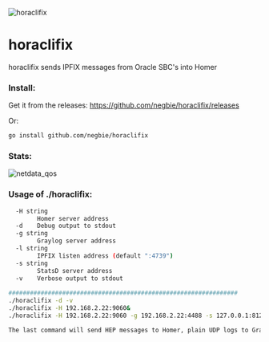 ![horaclifix](https://user-images.githubusercontent.com/20154956/27519118-9a0720a4-59ed-11e7-95ba-f0e9ce529624.png)

# horaclifix
horaclifix sends IPFIX messages from Oracle SBC's into Homer


### Install:

Get it from the releases:
https://github.com/negbie/horaclifix/releases

Or:
```bash
go install github.com/negbie/horaclifix
```

### Stats:
![netdata_qos](https://user-images.githubusercontent.com/20154956/28118829-01909016-6713-11e7-9b54-80e626af7222.jpeg)

### Usage of ./horaclifix:

```bash
  -H string
        Homer server address
  -d    Debug output to stdout
  -g string
        Graylog server address
  -l string
        IPFIX listen address (default ":4739")
  -s string
        StatsD server address
  -v    Verbose output to stdout
  
################################################################
./horaclifix -d -v
./horaclifix -H 192.168.2.22:9060&
./horaclifix -H 192.168.2.22:9060 -g 192.168.2.22:4488 -s 127.0.0.1:8125&

The last command will send HEP messages to Homer, plain UDP logs to Graylog, plain UDP metrics to StatsD.
```
